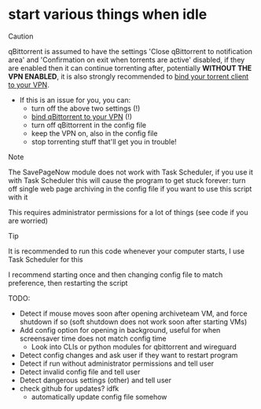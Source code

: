 # start various things when idle

> [!CAUTION] 
> qBittorrent is assumed to have the settings 'Close qBittorrent to notification area' and 'Confirmation on exit when torrents are active' disabled, if they are enabled then it can continue torrenting after, potentially **WITHOUT THE VPN ENABLED**, it is also strongly recommended to [bind your torrent client to your VPN](https://redd.it/ssy8vv).
> - If this is an issue for you, you can:
>   - turn off the above two settings (!)
>   - [bind qBittorrent to your VPN](https://redd.it/ssy8vv) (!)
>   - turn off qBittorrent in the config file
>   - keep the VPN on, also in the config file
>   - stop torrenting stuff that'll get you in trouble!

> [!NOTE]
> The SavePageNow module does not work with Task Scheduler, if you use it with Task Scheduler this will cause the program to get stuck forever: turn off single web page archiving in the config file if you want to use this script with it
>
> This requires administrator permissions for a lot of things (see code if you are worried) 

> [!TIP]
> It is recommended to run this code whenever your computer starts, I use Task Scheduler for this
>
> I recommend starting once and then changing config file to match preference, then restarting the script

TODO:
- Detect if mouse moves soon after opening archiveteam VM, and force shutdown if so (soft shutdown does not work soon after starting VMs)
- Add config option for opening in background, useful for when screensaver time does not match config time
  - Look into CLIs or python modules for qbittorrent and wireguard
- Detect config changes and ask user if they want to restart program
- Detect if run without administrator permissions and tell user
- Detect invalid config file and tell user
- Detect dangerous settings (other) and tell user
- check github for updates? idfk
  - automatically update config file somehow
